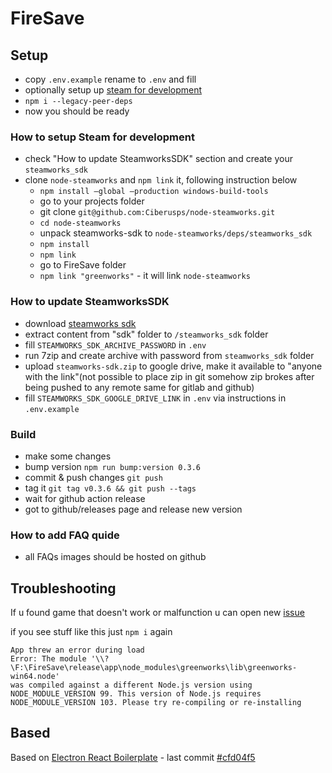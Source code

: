 # FireSave

## Setup

- copy `.env.example` rename to `.env` and fill
- optionally setup up [steam for development](#How-to-setup-Steam-for-development)
- `npm i --legacy-peer-deps`
- now you should be ready

### How to setup Steam for development

- check "How to update SteamworksSDK" section and create your `steamworks_sdk`
- clone `node-steamworks` and `npm link` it, following instruction below
  - `npm install –global –production windows-build-tools`
  - go to your projects folder
  - git clone `git@github.com:Ciberusps/node-steamworks.git`
  - `cd node-steamworks`
  - unpack steamworks-sdk to `node-steamworks/deps/steamworks_sdk`
  - `npm install`
  - `npm link`
  - go to FireSave folder
  - `npm link "greenworks"` - it will link `node-steamworks`

### How to update SteamworksSDK

- download [steamworks sdk](https://partner.steamgames.com/downloads/list)
- extract content from "sdk" folder to `/steamworks_sdk` folder
- fill `STEAMWORKS_SDK_ARCHIVE_PASSWORD` in `.env`
- run 7zip and create archive with password from `steamworks_sdk` folder
- upload `steamworks-sdk.zip` to google drive, make it available to "anyone with the link"(not possible to place zip in git somehow zip brokes after being pushed to any remote same for gitlab and github)
- fill `STEAMWORKS_SDK_GOOGLE_DRIVE_LINK` in `.env` via instructions in `.env.example`

### Build

- make some changes
- bump version `npm run bump:version 0.3.6`
- commit & push changes `git push`
- tag it `git tag v0.3.6 && git push --tags`
- wait for github action release
- got to github/releases page and release new version

### How to add FAQ quide

- all FAQs images should be hosted on github

## Troubleshooting

If u found game that doesn't work or malfunction u can open new [issue](https://github.com/Ciberusps/FireSave/issues)

if you see stuff like this just `npm i` again

```
App threw an error during load
Error: The module '\\?\F:\FireSave\release\app\node_modules\greenworks\lib\greenworks-win64.node'
was compiled against a different Node.js version using
NODE_MODULE_VERSION 99. This version of Node.js requires
NODE_MODULE_VERSION 103. Please try re-compiling or re-installing
```

## Based

Based on [Electron React Boilerplate](https://github.com/electron-react-boilerplate/electron-react-boilerplate) - last commit [#cfd04f5](https://github.com/electron-react-boilerplate/electron-react-boilerplate/commit/cfd04f5375ea5b43ec1c735c078eaaa4fe8cc074)
